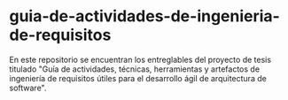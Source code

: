 # guia-de-actividades-de-ingenieria-de-requisitos
En este repositorio se encuentran los entreglables del proyecto de tesis titulado "Guía de actividades, técnicas, herramientas y artefactos de ingeniería de requisitos útiles para el desarrollo ágil de arquitectura de software".
